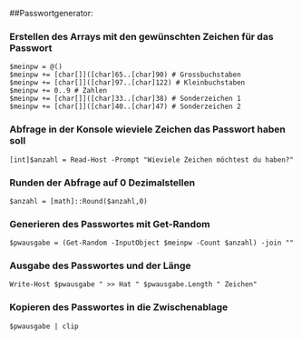 
##Passwortgenerator:


### Erstellen des Arrays mit den gewünschten Zeichen für das Passwort            
	$meinpw = @()            
	$meinpw += [char[]]([char]65..[char]90) # Grossbuchstaben            
	$meinpw += [char[]]([char]97..[char]122) # Kleinbuchstaben            
	$meinpw += 0..9 # Zahlen            
	$meinpw += [char[]]([char]33..[char]38) # Sonderzeichen 1            
	$meinpw += [char[]]([char]40..[char]47) # Sonderzeichen 2            
            
### Abfrage in der Konsole wieviele Zeichen das Passwort haben soll            
	[int]$anzahl = Read-Host -Prompt "Wieviele Zeichen möchtest du haben?"            
            
### Runden der Abfrage auf 0 Dezimalstellen            
	$anzahl = [math]::Round($anzahl,0)            
            
### Generieren des Passwortes mit Get-Random            
	$pwausgabe = (Get-Random -InputObject $meinpw -Count $anzahl) -join ""            
            
### Ausgabe des Passwortes und der Länge            
	Write-Host $pwausgabe " >> Hat " $pwausgabe.Length " Zeichen"            
            
### Kopieren des Passwortes in die Zwischenablage            
	$pwausgabe | clip
